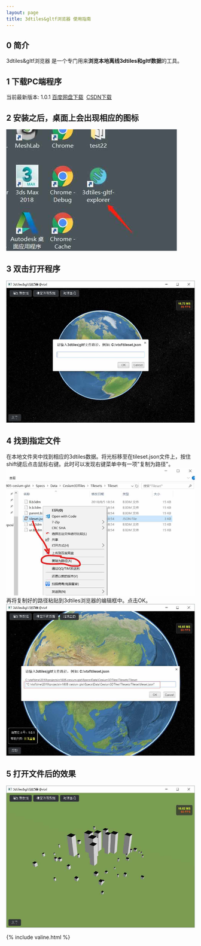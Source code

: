 ```yaml
---
layout: page
title: 3dtiles&gltf浏览器 使用指南
---
```


## 0 简介
3dtiles&gltf浏览器 是一个专门用来<b>浏览本地离线3dtiles和gltf数据</b>的工具。

## 1 下载PC端程序
当前最新版本: 1.0.1
<a target="_blank" href="https://pan.baidu.com/s/1Uat3DtH9cf79K4bLZGiZAA">百度网盘下载</a>&nbsp;
<a target="_blank" href="https://download.csdn.net/download/xiaofeii/10585026">CSDN下载</a>  

## 2 安装之后，桌面上会出现相应的图标
![](images/20180805191139.jpg)

## 3 双击打开程序
![](images/20180805190808.jpg)

## 4 找到指定文件
在本地文件夹中找到相应的3dtiles数据。将光标移至在tileset.json文件上，按住shift键后点击鼠标右键。此时可以发现右键菜单中有一项"复制为路径"。 
![](images/1808051907.jpg)
再将复制好的路径粘贴到3dtiles浏览器的编辑框中。点击OK。  
![](images/20180805203907.jpg)

## 5 打开文件后的效果
![](images/20180805191028.jpg)

{% include valine.html %}